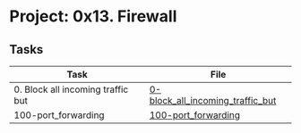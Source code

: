# Project: 0x13. Firewall

## Tasks

| Task | File |
| ---- | ---- |
| 0. Block all incoming traffic but | [0-block_all_incoming_traffic_but](./0-block_all_incoming_traffic_but) |
| 100-port_forwarding | [100-port_forwarding](./100-port_forwarding) |

